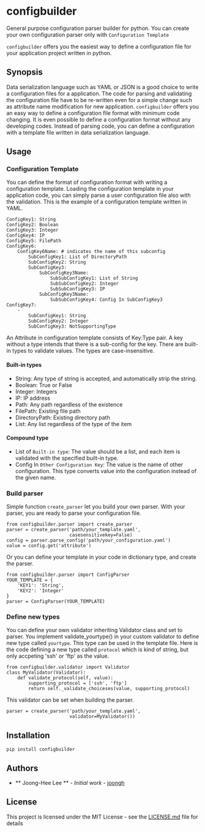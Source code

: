 # configbuilder
General purpose configuration parser builder for python.
You can create your own configuration parser only with ```Configuration Template```

```configbuilder``` offers you the easiest way to define a configuration file for your
application project written in python.
 
## Synopsis
Data serialization language such as YAML or JSON is a good choice to write a
configuration files for a application. 
The code for parsing and validating the configuration file have to be re-written 
even for a simple change such as attribute name modification for new application. 
```configbuilder``` offers you an easy way to define a configuration file format with
minimum code changing. It is even possible to define a configuration format without
any developing codes. Instead of parsing code, you can define a configuration with
a template file written in data serialization language.  

## Usage
### Configuration Template
You can define the format of configuration format with writing a configuration template.
Loading the configuration template in your application code, you can simply parse a
user configuration file also with the validation.
This is the example of a configuration template written in YAML.

    ConfigKey1: String
    ConfigKey2: Boolean
    ConfigKey3: Integer
    ConfigKey4: IP
    ConfigKey5: FilePath
    ConfigKey6:
        ConfigKey6Name: # indicates the name of this subconfig
            SubConfigKey1: List of DirectoryPath 
            SubConfigKey2: String
            SubConfigKey3:
                SubConfigKey3Name:
                    SubSubConfigKey1: List of String
                    SubSubConfigKey2: Integer
                    SubSubConfigKey3: IP
                SubConfigKey3Name:
                    SubSubConfigKey4: Config In SubConfigKey3
    ConfigKey7:
        -   
            SubConfigKey1: String
            SubConfigKey2: Integer
            SubConfigKey3: NotSupportingType

An Attribute in configuration template consists of Key:Type pair. A key without a type 
intends that there is a sub-config for the key.
There are built-in types to validate values. The types are case-insensitive.

#### Built-in types
* String: Any type of string is accepted, and automatically strip the string.
* Boolean: True or False
* Integer: Integers
* IP: IP address
* Path: Any path regardless of the existence
* FilePath: Existing file path
* DirectoryPath: Existing directory path
* List: Any list regardless of the type of the item

#### Compound type
* List of ```Built-in type```: The value should be a list, and each item is 
validated with the specified built-in type.
* Config In ```Other Configuration Key```: The value is the name of other configuration.
This type converts value into the configuration instead of the given name.

### Build parser
Simple function ```create_parser``` let you build your own parser. With your parser,
you are ready to parse your configuration file.

    from configbuilder.parser import create_parser
    parser = create_parser('path/your_template.yaml',
                           casesensitivekey=False)
    config = parser.parse_config('path/your_configuration.yaml')
    value = config.get('attribute')
    
Or you can define your template in your code in dictionary type, and create the parser.

    from configbuilder.parser import ConfigParser
    YOUR_TEMPLATE = {
        'KEY1': 'String',
        'KEY2': 'Integer'
    }
    parser = ConfigParser(YOUR_TEMPLATE)

### Define new types
You can define your own validator inheriting Validator class and set to parser.
You implement validate_yourtype() in your custom validator to define new type called
```yourtype```. This type can be used in the template file.
Here is the code defining a new type called ```protocol``` which is kind of string,
but only accpeting 'ssh' or 'ftp' as the value.

    from configbuilder.validator import Validator
    class MyValidator(Validator):
        def validate_protocol(self, value):
            supporting_protocol = ['ssh', 'ftp'] 
            return self._validate_choiceses(value, supporting_protocol)
            
This validator can be set when building the parser.

    parser = create_parser('path/your_template.yaml',
                           validator=MyValidator())

## Installation

    pip install configbuilder

## Authors
* ** Joong-Hee Lee ** - *Initial work* - [joongh](https://github.com/joongh)
    
## License
This project is licensed under the MIT License - see the [LICENSE.md](LICENSE.md) file for details
